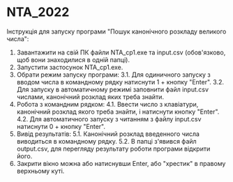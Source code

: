 # NTA_2022
Інструкція для запуску програми "Пошук канонічного розкладу великого числа":
1. Завантажити на свій ПК файли NTA_cp1.exe та input.csv (обов'язково, щоб вони знаходилися в одній папці).
2. Запустити застосунок NTA_cp1.exe.
3. Обрати режим запуску програми:
  3.1. Для одиничного запуску з вводом числа в командному рядку натиснути 1 + кнопку "Enter".
  3.2. Для запуску в автоматичному режимі заповнити файл input.csv числами, канонічний розклад яких треба знайти.
4. Робота з командним рядком:
  4.1. Ввести число з клавіатури, канонічний розклад якого треба знайти, і натиснути кнопку "Enter".
  4.2. Для автоматичного запуску з читанням з файлу input.csv натиснути 0 + кнопку "Enter".
5. Вивід результатів:
  5.1. Канонічний розклад введенного числа виводиться в командному рядку.
  5.2. В папці з'явився файл output.csv, для перегляду результату роботи програми відкрити його.
6. Закрити вікно можна або натиснувши Enter, або "хрестик" в правому верхньому куті.
